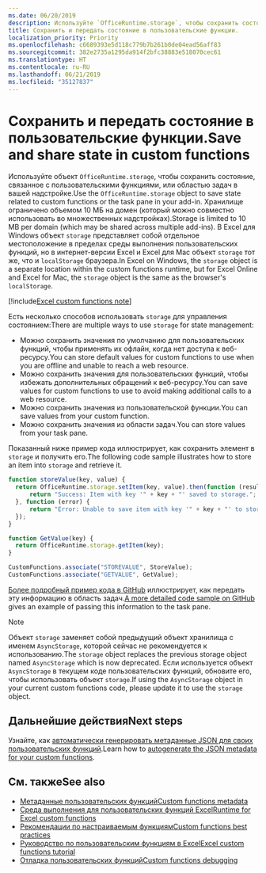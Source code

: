 ```yaml
---
ms.date: 06/20/2019
description: Используйте `OfficeRuntime.storage`, чтобы сохранить состояние с пользовательскими функциями.
title: Сохранить и передать состояние в пользовательские функции.
localization_priority: Priority
ms.openlocfilehash: c6689393e5d118c779b7b261b0de04ead56aff83
ms.sourcegitcommit: 382e2735a1295da914f2bfc38883e518070cec61
ms.translationtype: HT
ms.contentlocale: ru-RU
ms.lasthandoff: 06/21/2019
ms.locfileid: "35127837"
---
```

# <a name="save-and-share-state-in-custom-functions"></a><span data-ttu-id="38325-103">Сохранить и передать состояние в пользовательские функции.</span><span class="sxs-lookup"><span data-stu-id="38325-103">Save and share state in custom functions</span></span>

<span data-ttu-id="38325-104">Используйте объект `OfficeRuntime.storage`, чтобы сохранить состояние, связанное с пользовательскими функциями, или областью задач в вашей надстройке.</span><span class="sxs-lookup"><span data-stu-id="38325-104">Use the `OfficeRuntime.storage` object to save state related to custom functions or the task pane in your add-in.</span></span> <span data-ttu-id="38325-105">Хранилище ограничено объемом 10 МБ на домен (который можно совместно использовать во множественных надстройках).</span><span class="sxs-lookup"><span data-stu-id="38325-105">Storage is limited to 10 MB per domain (which may be shared across multiple add-ins).</span></span> <span data-ttu-id="38325-106">В Excel для Windows объект `storage` представляет собой отдельное местоположение в пределах среды выполнения пользовательских функций, но в интернет-версии Excel и Excel для Mac объект `storage` тот же, что и `localStorage` браузера.</span><span class="sxs-lookup"><span data-stu-id="38325-106">In Excel on Windows, the `storage` object is a separate location within the custom functions runtime, but for Excel Online and Excel for Mac, the `storage` object is the same as the browser's `localStorage`.</span></span>

[!include[Excel custom functions note](../includes/excel-custom-functions-note.md)]

<span data-ttu-id="38325-107">Есть несколько способов использовать `storage` для управления состоянием:</span><span class="sxs-lookup"><span data-stu-id="38325-107">There are multiple ways to use `storage` for state management:</span></span>

- <span data-ttu-id="38325-108">Можно сохранить значения по умолчанию для пользовательских функций, чтобы применять их офлайн, когда нет доступа к веб-ресурсу.</span><span class="sxs-lookup"><span data-stu-id="38325-108">You can store default values for custom functions to use when you are offline and unable to reach a web resource.</span></span>
- <span data-ttu-id="38325-109">Можно сохранить значения для пользовательских функций, чтобы избежать дополнительных обращений к веб-ресурсу.</span><span class="sxs-lookup"><span data-stu-id="38325-109">You can save values for custom functions to use to avoid making additional calls to a web resource.</span></span>
- <span data-ttu-id="38325-110">Можно сохранить значения из пользовательской функции.</span><span class="sxs-lookup"><span data-stu-id="38325-110">You can save values from your custom function.</span></span>
- <span data-ttu-id="38325-111">Можно сохранить значения из области задач.</span><span class="sxs-lookup"><span data-stu-id="38325-111">You can store values from your task pane.</span></span>

<span data-ttu-id="38325-112">Показанный ниже пример кода иллюстрирует, как сохранить элемент в `storage` и получить его.</span><span class="sxs-lookup"><span data-stu-id="38325-112">The following code sample illustrates how to store an item into `storage` and retrieve it.</span></span>

```js
function storeValue(key, value) {
  return OfficeRuntime.storage.setItem(key, value).then(function (result) {
      return "Success: Item with key '" + key + "' saved to storage.";
  }, function (error) {
      return "Error: Unable to save item with key '" + key + "' to storage. " + error;
  });
}

function GetValue(key) {
  return OfficeRuntime.storage.getItem(key);
}

CustomFunctions.associate("STOREVALUE", StoreValue);
CustomFunctions.associate("GETVALUE", GetValue);
```

<span data-ttu-id="38325-113">[Более подробный пример кода в GitHub](https://github.com/OfficeDev/PnP-OfficeAddins/tree/master/Excel-custom-functions/AsyncStorage) иллюстрирует, как передать эту информацию в область задач.</span><span class="sxs-lookup"><span data-stu-id="38325-113">[A more detailed code sample on GitHub](https://github.com/OfficeDev/PnP-OfficeAddins/tree/master/Excel-custom-functions/AsyncStorage) gives an example of passing this information to the task pane.</span></span>

>[!NOTE]
> <span data-ttu-id="38325-114">Объект `storage` заменяет собой предыдущий объект хранилища с именем `AsyncStorage`, которой сейчас не рекомендуется к использованию.</span><span class="sxs-lookup"><span data-stu-id="38325-114">The `storage` object replaces the previous storage object named `AsyncStorage` which is now deprecated.</span></span> <span data-ttu-id="38325-115">Если используется объект `AsyncStorage` в текущем коде пользовательских функций, обновите его, чтобы использовать объект `storage`.</span><span class="sxs-lookup"><span data-stu-id="38325-115">If using the `AsyncStorage` object in your current custom functions code, please update it to use the `storage` object.</span></span>

## <a name="next-steps"></a><span data-ttu-id="38325-116">Дальнейшие действия</span><span class="sxs-lookup"><span data-stu-id="38325-116">Next steps</span></span>
<span data-ttu-id="38325-117">Узнайте, как [автоматически генерировать метаданные JSON для своих пользовательских функций](custom-functions-json-autogeneration.md).</span><span class="sxs-lookup"><span data-stu-id="38325-117">Learn how to [autogenerate the JSON metadata for your custom functions](custom-functions-json-autogeneration.md).</span></span> 

## <a name="see-also"></a><span data-ttu-id="38325-118">См. также</span><span class="sxs-lookup"><span data-stu-id="38325-118">See also</span></span>

* [<span data-ttu-id="38325-119">Метаданные пользовательских функций</span><span class="sxs-lookup"><span data-stu-id="38325-119">Custom functions metadata</span></span>](custom-functions-json.md)
* [<span data-ttu-id="38325-120">Среда выполнения для пользовательских функций Excel</span><span class="sxs-lookup"><span data-stu-id="38325-120">Runtime for Excel custom functions</span></span>](custom-functions-runtime.md)
* [<span data-ttu-id="38325-121">Рекомендации по настраиваемым функциям</span><span class="sxs-lookup"><span data-stu-id="38325-121">Custom functions best practices</span></span>](custom-functions-best-practices.md)
* [<span data-ttu-id="38325-122">Руководство по пользовательским функциям в Excel</span><span class="sxs-lookup"><span data-stu-id="38325-122">Excel custom functions tutorial</span></span>](../tutorials/excel-tutorial-create-custom-functions.md)
* [<span data-ttu-id="38325-123">Отладка пользовательских функций</span><span class="sxs-lookup"><span data-stu-id="38325-123">Custom functions debugging</span></span>](custom-functions-debugging.md)
